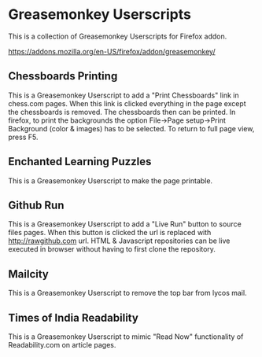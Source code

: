 Greasemonkey Userscripts
========================

This is a collection of Greasemonkey Userscripts for Firefox addon.

https://addons.mozilla.org/en-US/firefox/addon/greasemonkey/

Chessboards Printing
--------------------

This is a Greasemonkey Userscript to add a "Print Chessboards" link in chess.com pages. When this link is clicked everything in the page except the chessboards is removed. The chessboards then can be printed. In firefox, to print the backgrounds the option File->Page setup->Print Background (color & images) has to be selected. To return to full page view, press F5.

Enchanted Learning Puzzles
--------------------------

This is a Greasemonkey Userscript to make the page printable.

Github Run
----------

This is a Greasemonkey Userscript to add a "Live Run" button to source files pages. When this button is clicked the url is replaced with http://rawgithub.com url. HTML & Javascript repositories can be live executed in browser without having to first clone the repository.

Mailcity
--------

This is a Greasemonkey Userscript to remove the top bar from lycos mail.

Times of India Readability
--------------------------

This is a Greasemonkey Userscript to mimic "Read Now" functionality of Readability.com on article pages.